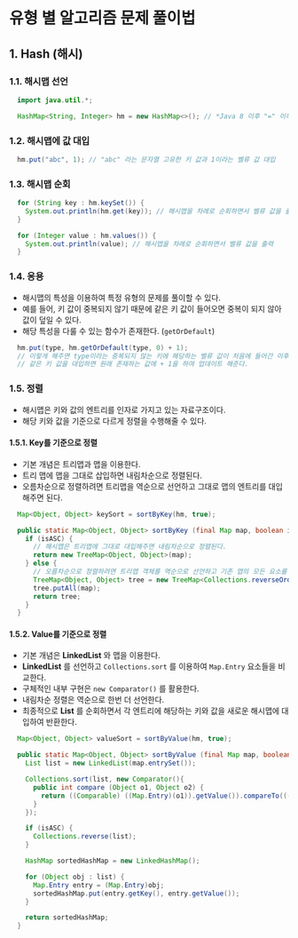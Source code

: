 # 유형 별 알고리즘 문제 풀이법

## 1. Hash (해시)
### 1.1. 해시맵 선언

```java
  import java.util.*;

  HashMap<String, Integer> hm = new HashMap<>(); // *Java 8 이후 "=" 이하 오토 박싱
```

### 1.2. 해시맵에 값 대입
```java
  hm.put("abc", 1); // "abc" 라는 문자열 고유한 키 값과 1이라는 벨류 값 대입
```

### 1.3. 해시맵 순회
```Java
  for (String key : hm.keySet()) {
    System.out.println(hm.get(key)); // 해시맵을 차례로 순회하면서 벨류 값을 출력
  }

  for (Integer value : hm.values()) {
    System.out.println(value); // 해시맵을 차례로 순회하면서 벨류 값을 출력
  }
```

### 1.4. 응용
- 해시맵의 특성을 이용하여 특정 유형의 문제를 풀이할 수 있다.
- 예를 들어, 키 값이 중복되지 않기 때문에 같은 키 값이 들어오면 중복이 되지 않아 값이 덮일 수 있다.
- 해당 특성을 다룰 수 있는 함수가 존재한다. (```getOrDefault```)

```Java
  hm.put(type, hm.getOrDefault(type, 0) + 1);
  // 이렇게 해주면 type이라는 중복되지 않는 키에 해당하는 벨류 값이 처음에 들어간 이후
  // 같은 키 값을 대입하면 원래 존재하는 값에 + 1을 하여 업데이트 해준다.
```

### 1.5. 정렬
- 해시맵은 키와 값의 엔트리를 인자로 가지고 있는 자료구조이다.
- 해당 키와 값을 기준으로 다르게 정렬을 수행해줄 수 있다.

#### 1.5.1. Key를 기준으로 정렬
- 기본 개념은 트리맵과 맵을 이용한다.
- 트리 맵에 맵을 그대로 삽입하면 내림차순으로 정렬된다.
- 오름차순으로 정렬하려면 트리맵을 역순으로 선언하고 그대로 맵의 엔트리를 대입해주면 된다.

```Java
  Map<Object, Object> keySort = sortByKey(hm, true);

  public static Map<Object, Object> sortByKey (final Map map, boolean isASC) {
    if (isASC) {
      // 해시맵은 트리맵에 그대로 대입해주면 내림차순으로 정렬된다.
      return new TreeMap<Object, Object>(map);
    } else {
      // 오름차순으로 정렬하려면 트리맵 객체를 역순으로 선언하고 기존 맵의 모든 요소를 그대로 넣는다.
      TreeMap<Object, Object> tree = new TreeMap<Collections.reverseOrder());
      tree.putAll(map);
      return tree;
    }
  }
```

#### 1.5.2. Value를 기준으로 정렬
- 기본 개념은 **LinkedList** 와 맵을 이용한다.
- **LinkedList** 를 선언하고 ```Collections.sort``` 를 이용하여 ```Map.Entry``` 요소들을 비교한다.
- 구체적인 내부 구현은 ```new Comparator()``` 를 활용한다.
- 내림차순 정렬은 역순으로 한번 더 선언한다.
- 최종적으로 **List** 를 순회하면서 각 엔트리에 해당하는 키와 값을 새로운 해시맵에 대입하여 반환한다.

```Java
  Map<Object, Object> valueSort = sortByValue(hm, true);

  public static Map<Object, Object> sortByValue (final Map map, boolean isASC) {
    List list = new LinkedList(map.entrySet());

    Collections.sort(list, new Comparator(){
      public int compare (Object o1, Object o2) {
        return ((Comparable) ((Map.Entry)(o1)).getValue()).compareTo(((Map.Entry)(o2)).getValue());
      }
    });

    if (isASC) {
      Collections.reverse(list);
    }

    HashMap sortedHashMap = new LinkedHashMap();

    for (Object obj : list) {
      Map.Entry entry = (Map.Entry)obj;
      sortedHashMap.put(entry.getKey(), entry.getValue());
    }

    return sortedHashMap;
  }
```

